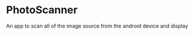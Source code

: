 PhotoScanner
============

An app to scan all of the image source from the android device and display